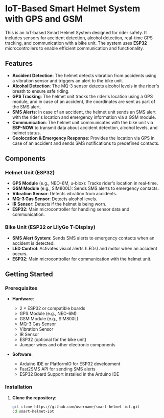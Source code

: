 # IoT-Based Smart Helmet System with GPS and GSM

This is an IoT-based Smart Helmet System designed for rider safety. It includes sensors for accident detection, alcohol detection, real-time GPS tracking, and communication with a bike unit. The system uses **ESP32** microcontrollers to enable efficient communication and functionality.

## Features
- **Accident Detection**: The helmet detects vibration from accidents using a vibration sensor and triggers an alert to the bike unit.
- **Alcohol Detection**: The MQ-3 sensor detects alcohol levels in the rider's breath to ensure safe riding.
- **GPS Tracking**: The helmet unit tracks the rider's location using a GPS module, and in case of an accident, the coordinates are sent as part of the SMS alert.
- **SMS Alerts**: In case of an accident, the helmet unit sends an SMS alert with the rider's location and emergency information via a GSM module.
- **Communication**: The helmet unit communicates with the bike unit via **ESP-NOW** to transmit data about accident detection, alcohol levels, and helmet status.
- **Geolocation & Emergency Response**: Provides the location via GPS in case of an accident and sends SMS notifications to predefined contacts.

## Components
### Helmet Unit (ESP32)
- **GPS Module** (e.g., NEO-6M, u-blox): Tracks rider's location in real-time.
- **GSM Module** (e.g., SIM800L): Sends SMS alerts to emergency contacts.
- **Vibration Sensor**: Detects vibration from accidents.
- **MQ-3 Gas Sensor**: Detects alcohol levels.
- **IR Sensor**: Detects if the helmet is being worn.
- **ESP32**: Main microcontroller for handling sensor data and communication.

### Bike Unit (ESP32 or LilyGo T-Display)
- **SMS Alert System**: Sends SMS alerts to emergency contacts when an accident is detected.
- **LED Control**: Activates visual alerts (LEDs) and motor when an accident occurs.
- **ESP32**: Main microcontroller for communication with the helmet unit.

## Getting Started

### Prerequisites
- **Hardware**:
  - 2 × ESP32 or compatible boards
  - GPS Module (e.g., NEO-6M)
  - GSM Module (e.g., SIM800L)
  - MQ-3 Gas Sensor
  - Vibration Sensor
  - IR Sensor
  - ESP32 (optional for the bike unit)
  - Jumper wires and other electronic components

- **Software**:
  - Arduino IDE or PlatformIO for ESP32 development
  - Fast2SMS API for sending SMS alerts
  - ESP32 Board Support installed in the Arduino IDE

### Installation
1. **Clone the repository**:
   ```bash
   git clone https://github.com/username/smart-helmet-iot.git
   cd smart-helmet-iot


